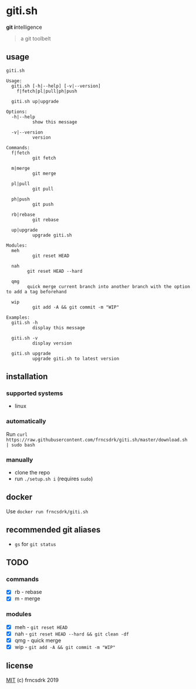 # giti.sh

**git** **i**ntelligence

> a git toolbelt

## usage

```
giti.sh

Usage:
  giti.sh [-h|--help] [-v|--version]
    f|fetch|pl|pull|ph|push

  giti.sh up|upgrade

Options:
  -h|--help
          show this message

  -v|--version
          version

Commands:
  f|fetch
          git fetch

  m|merge
          git merge

  pl|pull
          git pull

  ph|push
          git push

  rb|rebase
          git rebase

  up|upgrade
          upgrade giti.sh

Modules:
  meh
          git reset HEAD

  nah
        git reset HEAD --hard

  qmg
        quick merge current branch into another branch with the option to add a tag beforehand

  wip
          git add -A && git commit -m "WIP"

Examples:
  giti.sh -h
          display this message

  giti.sh -v
          display version

  giti.sh upgrade
          upgrade giti.sh to latest version

```

## installation

### supported systems

- linux

### automatically

Run `curl https://raw.githubusercontent.com/frncsdrk/giti.sh/master/download.sh | sudo bash`

### manually

- clone the repo
- run `./setup.sh i` (requires `sudo`)

## docker

Use `docker run frncsdrk/giti.sh`

## recommended git aliases

- `gs` for `git status`

## TODO

### commands

- [x] rb - rebase
- [x] m - merge

### modules

- [x] meh - `git reset HEAD`
- [x] nah - `git reset HEAD --hard && git clean -df`
- [x] qmg - quick merge
- [x] wip - `git add -A && git commit -m "WIP"`

## license

[MIT](https://github.com/frncsdrk/giti.sh/blob/master/LICENSE) (c) frncsdrk 2019
